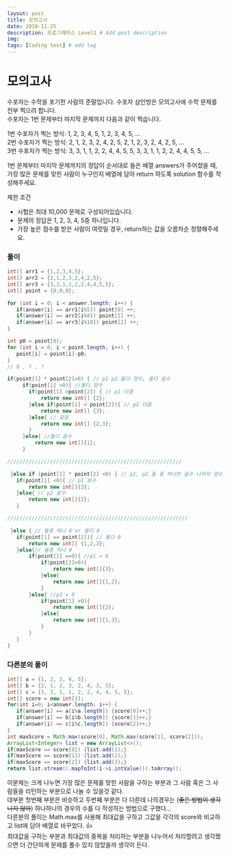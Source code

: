 ```yaml
---
layout: post
title: 모의고사
date: 2018-11-25
description: 프로그래머스 Level1 # Add post description
img: 
tags: [Coding test] # add tag
---
```


# 모의고사
수포자는 수학을 포기한 사람의 준말입니다. 수포자 삼인방은 모의고사에 수학 문제를 전부 찍으려 합니다.  
수포자는 1번 문제부터 마지막 문제까지 다음과 같이 찍습니다.

1번 수포자가 찍는 방식: 1, 2, 3, 4, 5, 1, 2, 3, 4, 5, ...  
2번 수포자가 찍는 방식: 2, 1, 2, 3, 2, 4, 2, 5, 2, 1, 2, 3, 2, 4, 2, 5, ...  
3번 수포자가 찍는 방식: 3, 3, 1, 1, 2, 2, 4, 4, 5, 5, 3, 3, 1, 1, 2, 2, 4, 4, 5, 5, ...

1번 문제부터 마지막 문제까지의 정답이 순서대로 들은 배열 answers가 주어졌을 때,  
가장 많은 문제를 맞힌 사람이 누구인지 배열에 담아 return 하도록 solution 함수를 작성해주세요.

제한 조건
- 시험은 최대 10,000 문제로 구성되어있습니다.
- 문제의 정답은 1, 2, 3, 4, 5중 하나입니다.
- 가장 높은 점수를 받은 사람이 여럿일 경우, return하는 값을 오름차순 정렬해주세요.

### 풀이
~~~java
int[] arr1 = {1,2,3,4,5};
int[] arr2 = {2,1,2,3,2,4,2,5};
int[] arr3 = {3,3,1,1,2,2,4,4,5,5};
int[] point = {0,0,0};

for (int i = 0; i < answer.length; i++) {
   if(answer[i] == arr1[i%5]) point[0] ++;     
   if(answer[i] == arr2[i%8]) point[1] ++;
   if(answer[i] == arr3[i%10]) point[2] ++;
}

int p0 = point[0];
for (int i = 0; i < point.length; i++) {
   point[i] = point[i]-p0;
}
// 0 , ? , ?

if(point[1] * point[2]>0) { // p1 p2 둘다 양수, 둘다 음수
     if(point[1] >0){ //둘다 양수
       if(point[1] >point[2]) { // p1 더큼
           return new int[] {2};
       }else if(point[1] < point[2]){ // p2 더큼
           return new int[] {3};
       }else{ // 같음
           return new int[] {2,3};
       }
     }else{ //둘다 음수
         return new int[]{1};
     }

/////////////////////////////////////////////////////////

 }else if (point[1] * point[2] <0) { // p1, p2 둘 중 하나만 음수 나머지 양수
   if(point[1] <0){ // p1 음수
       return new int[]{3};
   }else{ // p2 음수
       return new int[]{2};
   }

///////////////////////////////////////////////////////////

 }else { // 둘중 하나 0 or 둘다 0
   if(point[1] == point[2]){ // 둘다 0
       return new int[] {1,2,3};
   }else{// 둘중 하나 0
       if(point[1] ==0){ //p1 = 0
           if(point[2]>0){
               return new int[]{3};
           }else{
               return new int[]{1,2};
           }
       }else{ //p2 = 0
           if(point[1] >0){
               return new int[]{2};
           }else{
               return new int[]{1,3};
           }
       }
   }
}
~~~



### 다른분의 풀이
~~~java
int[] a = {1, 2, 3, 4, 5};
int[] b = {2, 1, 2, 3, 2, 4, 2, 5};
int[] c = {3, 3, 1, 1, 2, 2, 4, 4, 5, 5};
int[] score = new int[3];
for(int i=0; i<answer.length; i++) {
   if(answer[i] == a[i%a.length]) {score[0]++;}
   if(answer[i] == b[i%b.length]) {score[1]++;}
   if(answer[i] == c[i%c.length]) {score[2]++;}
}
int maxScore = Math.max(score[0], Math.max(score[1], score[2]));
ArrayList<Integer> list = new ArrayList<>();
if(maxScore == score[0]) {list.add(1);}
if(maxScore == score[1]) {list.add(2);}
if(maxScore == score[2]) {list.add(3);}
return list.stream().mapToInt(i->i.intValue()).toArray();
~~~
이문제는 크게 나누면 가장 많은 문제를 맞힌 사람을 구하는 부분과 그 사람 혹은 그 사람들을 리턴하는 부분으로 나눌 수 있을것 같다.  
대부분 첫번째 부분은 비슷하고 두번째 부분은 다 다른데 나의경우는 (~~좋은 방법이 생각나지 않아~~) 하나하나의 경우의 수를 다 작성하는 방법으로 구했다...  
다른분의 풀이는 Math.max를 사용해 최대값을 구하고 그값을 각각의 score와 비교하고 list에 담아 배열로 바꾸었다. 👍  
최대값을 구하는 부분과 최대값의 중복을 처리하는 부분을 나누어서 처리할려고 생각했으면 더 간단하게 문제를 풀수 있지 않았을까 생각이 든다.
